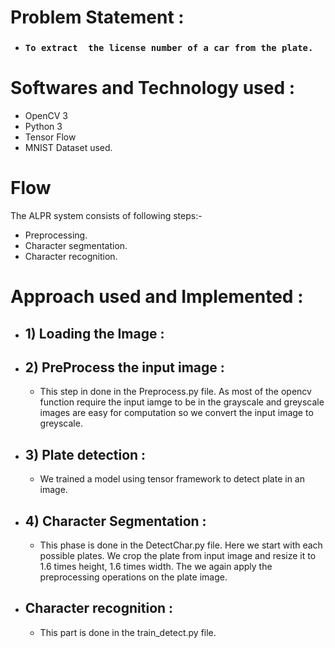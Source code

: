 # **Problem Statement :**
- ### `To extract  the license number of a car from the plate.`

# **Softwares and Technology used :**
- OpenCV 3
- Python 3
- Tensor Flow
- MNIST Dataset used.

# Flow

The ALPR system consists of following steps:-
  - Preprocessing.
  - Character segmentation.
  - Character recognition.

# **Approach used and Implemented :**

- ## 1) Loading the Image :
- ## 2) PreProcess the input image :
  - This step in done in the Preprocess.py file.
	As most of the opencv function require the input iamge to be in the grayscale and greyscale images are easy for computation so we convert the input image to greyscale.
- ## 3) Plate detection :
  - We trained a model using tensor framework to detect plate in an image.
- ## 4) Character Segmentation :
	- This phase is done in the DetectChar.py file.
	Here we start with each possible plates.
	We crop the plate from input image and resize it to 1.6 times height, 1.6 times width. The we again apply the preprocessing operations on the plate image.
- ## Character recognition :
	- This part is done in the train_detect.py file.
